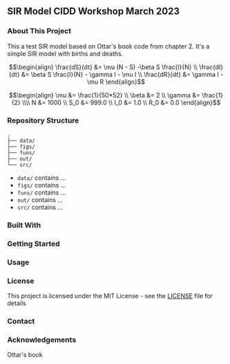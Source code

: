 ## SIR Model CIDD Workshop March 2023
### About This Project

This a test SIR model based on Ottar's book code from chapter 2. It's a simple SIR model with births and deaths.

```math
\begin{align}
\frac{dS}{dt} &= \mu (N - S) -\beta S \frac{I}{N} \\
\frac{dI}{dt} &= \beta S \frac{I}{N} - \gamma I - \mu I \\
\frac{dR}{dt} &= \gamma I - \mu R
\end{align}
```

```math
\begin{align}
\mu &= \frac{1}{50*52} \\
\beta &= 2 \\
\gamma &= \frac{1}{2} \\\\

N &= 1000 \\
S_0 &= 999.0 \\
I_0 &= 1.0 \\
R_0 &= 0.0
\end{align}
```

### Repository Structure

```
.
├── data/
├── figs/
├── funs/
├── out/
└── src/
```

- `data/` contains ...
- `figs/` contains ...
- `funs/` contains ...
- `out/` contains ...
- `src/` contains ...

### Built With

### Getting Started

### Usage

### License
This project is licensed under the MIT License - see the [LICENSE](LICENSE) file for details

### Contact


### Acknowledgements

Ottar's book 